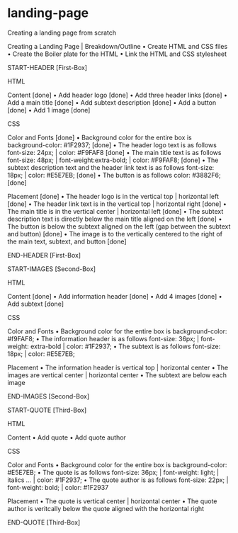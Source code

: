 # landing-page
Creating a landing page from scratch

Creating a Landing Page | Breakdown/Outline
• Create HTML and CSS files
• Create the Boiler plate for the HTML
• Link the HTML and CSS stylesheet

START-HEADER [First-Box]

HTML

Content [done]
• Add header logo [done]
• Add three header links [done]
• Add a main title [done]
• Add subtext description [done]
• Add a button [done]
• Add 1 image [done]

CSS

Color and Fonts [done]
• Background color for the entire box is background-color: #1F2937; [done]
• The header logo text is as follows
    font-size: 24px; | color: #F9FAF8 [done]
• The main title text is as follows
    font-size: 48px; | font-weight:extra-bold; | color: #F9FAF8; [done]
• The subtext description text and the header link text is as follows
    font-size: 18px; | color: #E5E7EB; [done]
• The button is as follows
    color: #3882F6; [done]

Placement [done]
• The header logo is in the vertical top | horizontal left [done]
• The header link text is in the vertical top | horizontal right [done]
• The main title is in the vertical center | horizontal left [done]
• The subtext description text is directly below the main title aligned on the left [done]
• The button is below the subtext aligned on the left (gap between the subtext and button) [done]
• The image is to the vertically centered to the right of the main text, subtext, and button [done]

END-HEADER [First-Box] 

START-IMAGES [Second-Box]

HTML

Content [done]
• Add information header [done]
• Add 4 images [done]
• Add subtext [done]

CSS

Color and Fonts
• Background color for the entire box is background-color: #f9FAF8;
• The information header is as follows
    font-size: 36px; | font-weight: extra-bold | color: #1F2937;
• The subtext is as follows
    font-size: 18px; | color: #E5E7EB;

Placement
• The information header is vertical top | horizontal center
• The images are vertical center | horizontal center
• The subtext are below each image

END-IMAGES [Second-Box]

START-QUOTE [Third-Box]

HTML

Content
• Add quote
• Add quote author

CSS

Color and Fonts
• Background color for the entire box is background-color: #E5E7EB;
• The quote is as follows
    font-size: 36px; | font-weight: light; | italics <em>...</em> | color: #1F2937;
• The quote author is as follows
    font-size: 22px; | font-weight: bold; | color: #1F2937

Placement
• The quote is vertical center | horizontal center
• The quote author is veritcally below the quote aligned with the horizontal right 

END-QUOTE [Third-Box]

